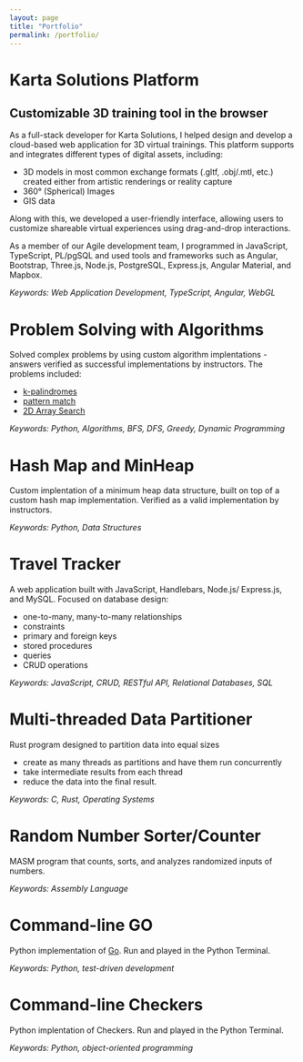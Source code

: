 ```yaml
---
layout: page
title: "Portfolio"
permalink: /portfolio/
---
```

# Karta Solutions Platform
## Customizable 3D training tool in the browser
As a full-stack developer for Karta Solutions, I helped design and develop a cloud-based web application for 3D virtual trainings. This platform supports and integrates different types of digital assets, including:
* 3D models in most common exchange formats (.gltf, .obj/.mtl, etc.) created either from artistic renderings or reality capture
* 360° (Spherical) Images
* GIS data

Along with this, we developed a user-friendly interface, allowing users to customize shareable virtual experiences using drag-and-drop interactions. 

As a member of our Agile development team, I programmed in JavaScript, TypeScript, PL/pgSQL and used tools and frameworks such as Angular, Bootstrap, Three.js, Node.js, PostgreSQL, Express.js, Angular Material, and Mapbox.

*Keywords: Web Application Development, TypeScript, Angular, WebGL*

# Problem Solving with Algorithms
Solved complex problems by using custom algorithm implentations - answers verified as successful implementations by instructors. The problems included:
- [k-palindromes](https://leetcode.com/problems/construct-k-palindrome-strings/)
- [pattern match](https://leetcode.com/problems/wildcard-matching/)
- [2D Array Search](https://leetcode.com/problems/search-a-2d-matrix/)

*Keywords: Python, Algorithms, BFS, DFS, Greedy, Dynamic Programming*

# Hash Map and MinHeap 
Custom implentation of a minimum heap data structure, built on top of a custom hash map implementation. Verified as a valid implementation by instructors.

*Keywords: Python, Data Structures*

# Travel Tracker
A web application built with JavaScript, Handlebars, Node.js/ Express.js, and MySQL. Focused on database design:
- one-to-many, many-to-many relationships
- constraints
- primary and foreign keys
- stored procedures
- queries
- CRUD operations

*Keywords: JavaScript, CRUD, RESTful API, Relational Databases, SQL* 
# Multi-threaded Data Partitioner
Rust program designed to partition data into equal sizes
* create as many threads as partitions and have them run concurrently
* take intermediate results from each thread
* reduce the data into the final result.

*Keywords: C, Rust, Operating Systems*

# Random Number Sorter/Counter
MASM program that counts, sorts, and analyzes randomized inputs of numbers.

*Keywords: Assembly Language*

# Command-line GO
Python implementation of [Go](https://en.wikipedia.org/wiki/Go_(game)). Run and played in the Python Terminal.

*Keywords: Python, test-driven development*
# Command-line Checkers
Python implentation of Checkers. Run and played in the Python Terminal.

*Keywords: Python, object-oriented programming*